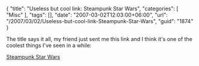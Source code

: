 {
	"title": "Useless but cool link: Steampunk Star Wars",
	"categories": [
		"Misc"
	],
	"tags": [],
	"date": "2007-03-02T12:03:00+06:00",
	"url": "/2007/03/02/Useless-but-cool-link-Steampunk-Star-Wars",
	"guid": "1874"
}

The title says it all, my friend just sent me this link and I think it's one of the coolest things I've seen in a while:

<a href="http://ericpoulton.blogspot.com/search/label/steampunk%20star%20wars">Steampunk Star Wars</a>